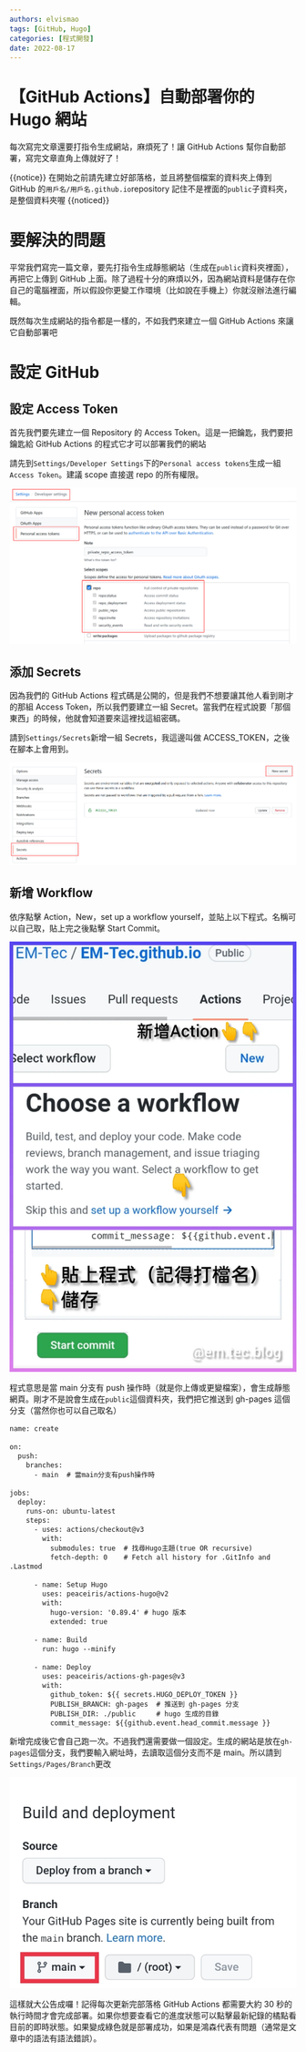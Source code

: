 ```yaml
---
authors: elvismao
tags: [GitHub, Hugo]
categories: [程式開發]
date: 2022-08-17
---
```


# 【GitHub Actions】自動部署你的 Hugo 網站

每次寫完文章還要打指令生成網站，麻煩死了！讓 GitHub Actions 幫你自動部署，寫完文章直角上傳就好了！

{{notice}} 在開始之前請先建立好部落格，並且將整個檔案的資料夾上傳到 GitHub 的`用戶名/用戶名.github.io`repository 記住不是裡面的`public`子資料夾，是整個資料夾喔 {{noticed}}

# 要解決的問題

平常我們寫完一篇文章，要先打指令生成靜態網站（生成在`public`資料夾裡面），再把它上傳到 GitHub 上面。除了過程十分的麻煩以外，因為網站資料是儲存在你自己的電腦裡面，所以假設你更變工作環境（比如說在手機上）你就沒辦法進行編輯。

既然每次生成網站的指令都是一樣的，不如我們來建立一個 GitHub Actions 來讓它自動部署吧

# 設定 GitHub

## 設定 Access Token

首先我們要先建立一個 Repository 的 Access Token。這是一把鑰匙，我們要把鑰匙給 GitHub Actions 的程式它才可以部署我們的網站

請先到`Settings/Developer Settings`下的`Personal access tokens`生成一組`Access Token`。建議 scope 直接選 repo 的所有權限。

![生成 Access Token](hugo-githubAction-access-token.png)

## 添加 Secrets

因為我們的 GitHub Actions 程式碼是公開的，但是我們不想要讓其他人看到剛才的那組 Access Token，所以我們要建立一組 Secret。當我們在程式說要「那個東西」的時候，他就會知道要來這裡找這組密碼。

請到`Settings/Secrets`新增一組 Secrets，我這邊叫做 ACCESS_TOKEN，之後在腳本上會用到。

![添加 Secrets](hugo-githubAction-sectets.png)

## 新增 Workflow

依序點擊 Action，New，set up a workflow yourself，並貼上以下程式。名稱可以自己取，貼上完之後點擊 Start Commit。

![設定 Workflow](hugo-githubAction-access-workflow.webp)

程式意思是當 main 分支有 push 操作時（就是你上傳或更變檔案），會生成靜態網頁。剛才不是說會生成在`public`這個資料夾，我們把它推送到 gh-pages 這個分支（當然你也可以自己取名）

```
name: create

on:
  push:
    branches:
      - main  # 當main分支有push操作時

jobs:
  deploy:
    runs-on: ubuntu-latest
    steps:
      - uses: actions/checkout@v3
        with:
          submodules: true  # 找尋Hugo主題(true OR recursive)
          fetch-depth: 0    # Fetch all history for .GitInfo and .Lastmod

      - name: Setup Hugo
        uses: peaceiris/actions-hugo@v2
        with:
          hugo-version: '0.89.4' # hugo 版本
          extended: true

      - name: Build
        run: hugo --minify

      - name: Deploy
        uses: peaceiris/actions-gh-pages@v3
        with:
          github_token: ${{ secrets.HUGO_DEPLOY_TOKEN }}
          PUBLISH_BRANCH: gh-pages  # 推送到 gh-pages 分支
          PUBLISH_DIR: ./public     # hugo 生成的目錄
          commit_message: ${{github.event.head_commit.message }}
```

新增完成後它會自己跑一次。不過我們還需要做一個設定。生成的網站是放在`gh-pages`這個分支，我們要輸入網址時，去讀取這個分支而不是 main。所以請到`Settings/Pages/Branch`更改

![更改 Branch](hugo-githubAction-branch.jpg)

這樣就大公告成囉！記得每次更新完部落格 GitHub Actions 都需要大約 30 秒的執行時間才會完成部署。如果你想要查看它的進度狀態可以點擊最新紀錄的橘點看目前的即時狀態。如果變成綠色就是部署成功，如果是鴻森代表有問題（通常是文章中的語法有語法錯誤）。
